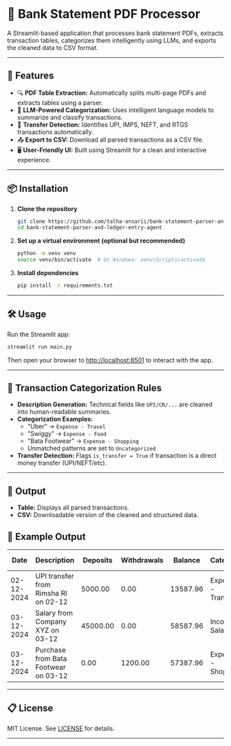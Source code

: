 # 📄 Bank Statement PDF Processor

A Streamlit-based application that processes bank statement PDFs, extracts transaction tables, categorizes them intelligently using LLMs, and exports the cleaned data to CSV format.

---

## 🚀 Features

- 🔍 **PDF Table Extraction:** Automatically splits multi-page PDFs and extracts tables using a parser.
- 🧠 **LLM-Powered Categorization:** Uses intelligent language models to summarize and classify transactions.
- 🔁 **Transfer Detection:** Identifies UPI, IMPS, NEFT, and RTGS transactions automatically.
- 📤 **Export to CSV:** Download all parsed transactions as a CSV file.
- 🖥️ **User-Friendly UI:** Built using Streamlit for a clean and interactive experience.

---

## 📦 Installation

1. **Clone the repository**
   ```bash
   git clone https://github.com/talha-ansarii/bank-statement-parser-and-ledger-entry-agent
   cd bank-statement-parser-and-ledger-entry-agent
   ```

2. **Set up a virtual environment (optional but recommended)**
   ```bash
   python -m venv venv
   source venv/bin/activate  # On Windows: venv\Scripts\activate
   ```

3. **Install dependencies**
   ```bash
   pip install -r requirements.txt
   ```

---

## 🛠️ Usage

Run the Streamlit app:

```bash
streamlit run main.py
```

Then open your browser to [http://localhost:8501](http://localhost:8501) to interact with the app.

---

## 🧠 Transaction Categorization Rules

- **Description Generation:** Technical fields like `UPI/CR/...` are cleaned into human-readable summaries.
- **Categorization Examples:**
  - "Uber" → `Expense - Travel`
  - "Swiggy" → `Expense - Food`
  - "Bata Footwear" → `Expense - Shopping`
  - Unmatched patterns are set to `Uncategorized`
- **Transfer Detection:** Flags `is_transfer = True` if transaction is a direct money transfer (UPI/NEFT/etc).

---

## 📂 Output

- **Table:** Displays all parsed transactions.
- **CSV:** Downloadable version of the cleaned and structured data.



## 🧪 Example Output

| Date       | Description                            | Deposits | Withdrawals | Balance  | Category              | Is Transfer |
|------------|----------------------------------------|----------|-------------|----------|------------------------|-------------|
| 02-12-2024 | UPI transfer from Rimsha RI on 02-12   | 5000.00  | 0.00        | 13587.96 | Expense - Transfer     | True        |
| 03-12-2024 | Salary from Company XYZ on 03-12       | 45000.00 | 0.00        | 58587.96 | Income - Salary        | False       |
| 03-12-2024 | Purchase from Bata Footwear on 03-12   | 0.00     | 1200.00     | 57387.96 | Expense - Shopping     | False       |

---

## 📋 License

MIT License. See [LICENSE](LICENSE) for details.

---
